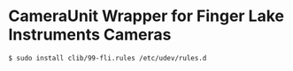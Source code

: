 # CameraUnit Wrapper for Finger Lake Instruments Cameras

```sh
$ sudo install clib/99-fli.rules /etc/udev/rules.d
```